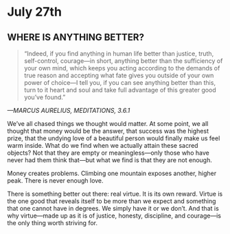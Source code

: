 # July 27th
## WHERE IS ANYTHING BETTER?

> “Indeed, if you find anything in human life better than justice, truth, self-control, courage—in short, anything better than the sufficiency of your own mind, which keeps you acting according to the demands of true reason and accepting what fate gives you outside of your own power of choice—I tell you, if you can see anything better than this, turn to it heart and soul and take full advantage of this greater good you’ve found.”

*—MARCUS AURELIUS, MEDITATIONS, 3.6.1*

We’ve all chased things we thought would matter. At some point, we all thought that money would be the answer, that success was the highest prize, that the undying love of a beautiful person would finally make us feel warm inside. What do we find when we actually attain these sacred objects? Not that they are empty or meaningless—only those who have never had them think that—but what we find is that they are not enough.

Money creates problems. Climbing one mountain exposes another, higher peak. There is never enough love.

There is something better out there: real virtue. It is its own reward. Virtue is the one good that reveals itself to be more than we expect and something that one cannot have in degrees. We simply have it or we don’t. And that is why virtue—made up as it is of justice, honesty, discipline, and courage—is the only thing worth striving for.

